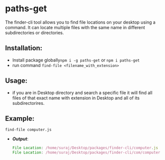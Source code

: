 # paths-get
The finder-cli tool allows you to find file locations on your desktop using a command. It can locate multiple files with the same name in different subdirectories or directories.

## Installation:
- Install package globally`npm i -g paths-get` or `npm i paths-get`
- run command `find-file <filename_with_extension>`

## Usage:
- if you are in Desktop directory and search a specific file it will find all files of that exact name with extension in Desktop and all of its subdirectorires.

## Example:
`find-file computer.js`
- ***Output***:
    ```js
    File Location: /home/suraj/Desktop/packages/finder-cli/computer.js
    File Location: /home/suraj/Desktop/packages/finder-cli/com/computer.js 